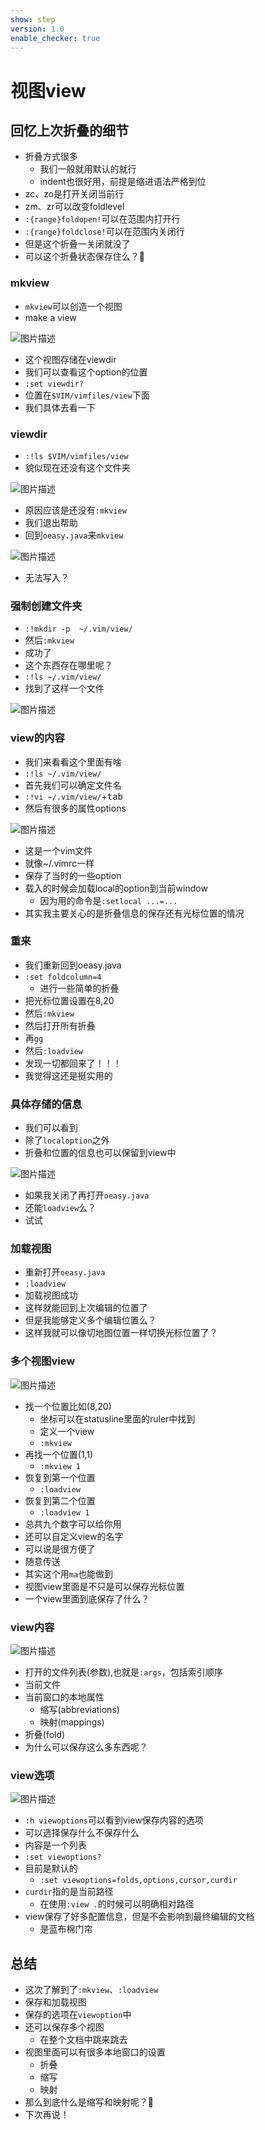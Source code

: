 ```yaml
---
show: step
version: 1.0
enable_checker: true
---
```


# 视图view

## 回忆上次折叠的细节

- 折叠方式很多
	- 我们一般就用默认的就行
	- indent也很好用，前提是缩进语法严格到位
- zc、zo是打开关闭当前行
- zm、zr可以改变foldlevel
- `:{range}foldopen!`可以在范围内打开行
- `:{range}foldclose!`可以在范围内关闭行
- 但是这个折叠一关闭就没了
- 可以这个折叠状态保存住么？🤔

### mkview

- `mkview`可以创造一个视图
- make a view

![图片描述](https://doc.shiyanlou.com/courses/uid1190679-20210724-1627097416588)

- 这个视图存储在viewdir
- 我们可以查看这个option的位置
- `:set viewdir?`
- 位置在`$VIM/vimfiles/view`下面
- 我们具体去看一下


### viewdir
- `:!ls $VIM/vimfiles/view`
- 貌似现在还没有这个文件夹

![图片描述](https://doc.shiyanlou.com/courses/uid1190679-20210724-1627097669533)

- 原因应该是还没有`:mkview`
- 我们退出帮助
- 回到`oeasy.java`来`mkview`

![图片描述](https://doc.shiyanlou.com/courses/uid1190679-20210724-1627098307598)

- 无法写入？

### 强制创建文件夹

- `:!mkdir -p  ~/.vim/view/`
- 然后`:mkview`
- 成功了
- 这个东西存在哪里呢？
- `:!ls ~/.vim/view/`
- 找到了这样一个文件 

![图片描述](https://doc.shiyanlou.com/courses/uid1190679-20210724-1627098495432)

### view的内容
- 我们来看看这个里面有啥
- `:!ls ~/.vim/view/`
- 首先我们可以确定文件名
- `:!vi ~/.vim/view/`+<kbd>tab</kbd>
- 然后有很多的属性options

![图片描述](https://doc.shiyanlou.com/courses/uid1190679-20210724-1627098655648)

- 这是一个vim文件
- 就像~/.vimrc一样
- 保存了当时的一些option
- 载入的时候会加载local的option到当前window
	- 因为用的命令是`:setlocal ...=...`
- 其实我主要关心的是折叠信息的保存还有光标位置的情况

### 重来
- 我们重新回到oeasy.java
- `:set foldcolumn=4`
	- 进行一些简单的折叠
- 把光标位置设置在8,20
- 然后`:mkview`
- 然后打开所有折叠
- 再`gg`
- 然后`:loadview`
- 发现一切都回来了！！！
- 我觉得这还是挺实用的

### 具体存储的信息

- 我们可以看到
- 除了`localoption`之外
- 折叠和位置的信息也可以保留到view中

![图片描述](https://doc.shiyanlou.com/courses/uid1190679-20210724-1627099152315)

- 如果我关闭了再打开`oeasy.java`
- 还能`loadview`么？
- 试试

### 加载视图
- 重新打开`oeasy.java`
- `:loadview`
- 加载视图成功
- 这样就能回到上次编辑的位置了
- 但是我能够定义多个编辑位置么？
- 这样我就可以像切地图位置一样切换光标位置了？

### 多个视图view

![图片描述](https://doc.shiyanlou.com/courses/uid1190679-20210724-1627107364966)

- 找一个位置比如(8,20)
	- 坐标可以在statusline里面的ruler中找到
	- 定义一个view
	- `:mkview`
- 再找一个位置(1,1)
	- `:mkview 1` 
- 恢复到第一个位置
	- `:loadview`
- 恢复到第二个位置
	- `:loadview 1`
- 总共九个数字可以给你用
- 还可以自定义view的名字
- 可以说是很方便了
- 随意传送
- 其实这个用`ma`也能做到
- 视图view里面是不只是可以保存光标位置
- 一个view里面到底保存了什么？

### view内容

![图片描述](https://doc.shiyanlou.com/courses/uid1190679-20210724-1627108103600)

- 打开的文件列表(参数),也就是`:args`，包括索引顺序
- 当前文件
- 当前窗口的本地属性
	- 缩写(abbreviations)
	- 映射(mappings)
-  折叠(fold)
- 为什么可以保存这么多东西呢？

### view选项

![图片描述](https://doc.shiyanlou.com/courses/uid1190679-20210724-1627109742310)

- `:h viewoptions`可以看到view保存内容的选项
- 可以选择保存什么不保存什么
- 内容是一个列表
- `:set viewoptions?`
- 目前是默认的
	- `:set viewoptions=folds,options,cursor,curdir`
- `curdir`指的是当前路径
	- 在使用`:view .`的时候可以明确相对路径
- view保存了好多配置信息，但是不会影响到最终编辑的文档
	- 是蓝布棉门帘
## 总结

- 这次了解到了`:mkview`、`:loadview`
- 保存和加载视图
- 保存的选项在`viewoption`中
- 还可以保存多个视图
	- 在整个文档中跳来跳去
- 视图里面可以有很多本地窗口的设置
	- 折叠
	- 缩写
	- 映射
- 那么到底什么是缩写和映射呢？🤔
- 下次再说！





